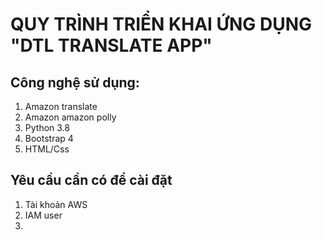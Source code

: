# QUY TRÌNH TRIỂN KHAI ỨNG DỤNG "DTL TRANSLATE APP"
## Công nghệ sử dụng:
1. Amazon translate
2. Amazon amazon polly
3. Python 3.8
4. Bootstrap 4
5. HTML/Css
## Yêu cầu cần có để cài đặt
1. Tài khoản AWS
2. IAM user
3. 
